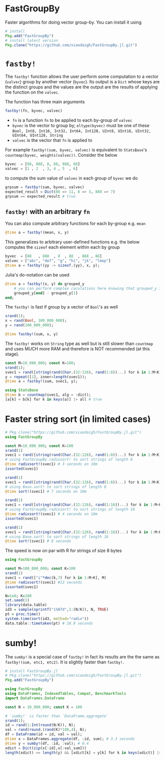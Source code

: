 # FastGroupBy

Faster algorithms for doing vector group-by. You can install it using

```julia
# install
Pkg.add("FastGroupBy")
# install latest version
Pkg.clone("https://github.com/xiaodaigh/FastGroupBy.jl.git")
```

# `fastby!`
The `fastby!` function allows the user perform some computation to a vector (`valvec`) group by another vector (`byvec`). Its output is a `Dict` whose keys are the distinct groups and the values are the output are the results of applying the function on the `valvec`.

The function has three main arguments

```julia
fastby!(fn, byvec, valvec)
```

* `fn` is a function `fn` to be applied to each by-group of `valvec`
* `byvec` is the vector to group by; `eltype(byvec)` must be one of these `Bool, Int8, Int16, Int32, Int64, Int128,
                                     UInt8, UInt16, UInt32, UInt64, UInt128, String`
* `valvec` is the vector that `fn` is applied to

For example `fastby!(sum, byvec, valvec)` is equivalent to `StatsBase`'s `countmap(byvec, weights(valvec))`. Consider the below
```julia
byvec  = [88, 888, 8, 88, 888, 88]
valvec = [1 , 2  , 3, 4 , 5  , 6]
```
to compute the sum value of `valvec` in each group of `byvec` we do
```julia
grpsum = fastby!(sum, byvec, valvec)
expected_result = Dict(88 => 11, 8 => 3, 888 => 7)
grpsum == expected_result # true
```

## `fastby!` with an arbitrary `fn`
You can also compute arbitrary functions for each by-group e.g. `mean`
```julia
@time a = fastby!(mean, x, y)
```

This generalizes to arbitrary user-defined functions e.g. the below computes the `sizeof` each element within each by group
```julia
byvec  = [88   , 888  , 8  , 88  , 888 , 88]
valvec = ["abc", "def", "g", "hi", "jk", "lmop"]
@time a = fastby!(yy -> sizeof.(yy), x, y);
```

Julia's do-notation can be used
```julia
@time a = fastby!(x, y) do grouped_y
    # you can perform complex caculations here knowing that grouped_y is y grouped by x
    grouped_y[end] - grouped_y[1]
end;
```

The `fastby!` is fast if group by a vector of `Bool`'s as well
```julia
srand(1);
x = rand(Bool, 100_000_000);
y = rand(100_000_000);

@time fastby!(sum, x, y)
```

The `fastby!` works on `String` type as well but is still slower than `countmap` and uses MUCH more RAM and therefore is NOT recommended (at this stage).
```julia
const M=10_000_000; const K=100;
srand(1);
svec1 = rand([string(rand(Char.(32:126), rand(1:8))...) for k in 1:M÷K], M);
y = repeat([1], inner=length(svec1));
@time a = fastby!(sum, svec1, y);

using StatsBase
@time b = countmap(svec1, alg = :dict);
[a[k] ≈ b[k] for k in keys(a)] |> all # true
```

# Faster string sort (in limited cases)
```julia
# Pkg.clone("https://github.com/xiaodaigh/FastGroupBy.jl.git")
using FastGroupBy

const M=10_000_000; const K=100
srand(1)
svec1 = rand([string(rand(Char.(32:126), rand(1:8))...) for k in 1:M÷K], M)
# using FastGroupBy.radixsort! to sort strings of length 8
@time radixsort!(svec1) # 3 seconds on 10m
issorted(svec1)

srand(1)
svec1 = rand([string(rand(Char.(32:126), rand(1:8))...) for k in 1:M÷K], M)
# using Base.sort! to sort strings of length 8
@time sort!(svec1) # 7 seconds on 10m

srand(1)
svec1 = rand([string(rand(Char.(32:126), rand(1:16))...) for k in 1:M÷K], M)
# using FastGroupBy.radixsort! to sort strings of length 16
@time radixsort!(svec1) # 4 seconds on 10m
issorted(svec1)

srand(1)
svec1 = rand([string(rand(Char.(32:126), rand(1:16))...) for k in 1:M÷K], M)
# using Base.sort! to sort strings of length 16
@time sort!(svec1) # 8 seconds

```

The speed is now on par with R for strings of size 8 bytes
```julia
using FastGroupBy

const M=100_000_000; const K=100
srand(1)
svec1 = rand(["i"*dec(k,7) for k in 1:M÷K], M)
@time radixsort!(svec1) #13 seconds
issorted(svec1)
```

```r
N=1e8; K=100
set.seed(1)
library(data.table)
id3 = sample(sprintf("i%07d",1:(N/K)), N, TRUE)
pt = proc.time()
system.time(sort(id3, method="radix"))
data.table::timetaken(pt) # 18.9 seconds
```

# sumby!
The `sumby!` is a special case of `fastby!` in fact its results are the the same as `fastby!(sum, etc1, etc2)`. It is slightly faster than `fastby!`. 

```julia
# install FastGroupBy.jl
# Pkg.clone("https://github.com/xiaodaigh/FastGroupBy.jl.git")
Pkg.add("FastGroupBy")

using FastGroupBy
using DataFrames, IndexedTables, Compat, BenchmarkTools
import DataFrames.DataFrame

const N = 10_000_000; const K = 100

# `sumby!` is faster than `DataFrame.aggregate`
srand(1);
id = rand(1:Int(round(N/K)), N);
val = rand(round.(rand(K)*100,4), N);
df = DataFrame(id = id, val = val);
@time x = DataFrames.aggregate(df, :id, sum); # 3.3 seconds
@time y = sumby!(df, :id, :val); # 0.4
xdict = Dict(zip(x[:id],x[:val_sum]))
length(xdict) == length(y) && [xdict[k] ≈ y[k] for k in keys(xdict)] |> all
```
